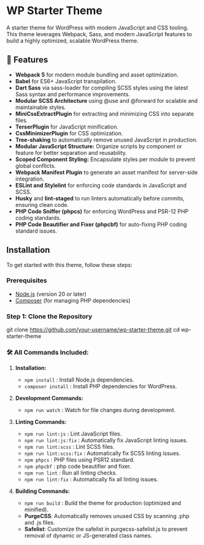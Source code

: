 # WP Starter Theme

A starter theme for WordPress with modern JavaScript and CSS tooling. This theme leverages Webpack, Sass, and modern JavaScript features to build a highly optimized, scalable WordPress theme.

## 🚀 Features

- **Webpack 5** for modern module bundling and asset optimization.
- **Babel** for ES6+ JavaScript transpilation.
- **Dart Sass** via sass-loader for compiling SCSS styles using the latest Sass syntax and performance improvements.
- **Modular SCSS Architecture** using @use and @forward for scalable and maintainable styles.
- **MiniCssExtractPlugin** for extracting and minimizing CSS into separate files.
- **TerserPlugin** for JavaScript minification.
- **CssMinimizerPlugin** for CSS optimization.
- **Tree-shaking** to automatically remove unused JavaScript in production.
- **Modular JavaScript Structure:** Organize scripts by component or feature for better separation and reusability.
- **Scoped Component Styling:** Encapsulate styles per module to prevent global conflicts.
- **Webpack Manifest Plugin** to generate an asset manifest for server-side integration.
- **ESLint and Stylelint** for enforcing code standards in JavaScript and SCSS.
- **Husky** and **lint-staged** to run linters automatically before commits, ensuring clean code.
- **PHP Code Sniffer (phpcs)** for enforcing WordPress and PSR-12 PHP coding standards.
- **PHP Code Beautifier and Fixer (phpcbf)** for auto-fixing PHP coding standard issues.

## Installation

To get started with this theme, follow these steps:

### Prerequisites

- [Node.js](https://nodejs.org/) (version 20 or later)
- [Composer](https://getcomposer.org/) (for managing PHP dependencies)

### Step 1: Clone the Repository

git clone https://github.com/your-username/wp-starter-theme.git
cd wp-starter-theme


### 🛠 All Commands Included:

1. **Installation:**
   - `npm install` : Install Node.js dependencies.
   - `composer install` : Install PHP dependencies for WordPress.

2. **Development Commands:**
   - `npm run watch` : Watch for file changes during development.

3. **Linting Commands:**
   - `npm run lint:js` : Lint JavaScript files.
   - `npm run lint:js:fix` : Automatically fix JavaScript linting issues.
   - `npm run lint:scss` : Lint SCSS files.
   - `npm run lint:scss:fix` : Automatically fix SCSS linting issues.
   - `npm phpcs` :  PHP files using PSR12 standard.
   - `npm phpcbf` : php code beautifier and fixer.
   - `npm run lint` : Run all linting checks.
   - `npm run lint:fix` : Automatically fix all linting issues.

4. **Building Commands:**
   - `npm run build`  : Build the theme for production (optimized and minified).
   - **PurgeCSS**: Automatically removes unused CSS by scanning .php and .js files.
   - **Safelist**: Customize the safelist in purgecss-safelist.js to prevent removal of dynamic or JS-generated class names.
